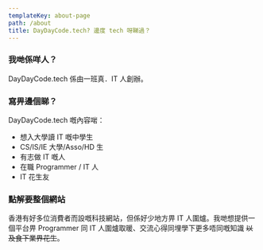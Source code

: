 ```yaml
---
templateKey: about-page
path: /about
title: DayDayCode.tech? 邊度 tech 呀睇過？
---
```

### 我哋係咩人？

DayDayCode.tech 係由一班真．IT 人創辦。

### 寫畀邊個睇？

DayDayCode.tech 嘅內容啱：

* 想入大學讀 IT 嘅中學生
* CS/IS/IE 大學/Asso/HD 生
* 有志做 IT 嘅人
* 在職 Programmer / IT 人
* IT 花生友

### 點解要整個網站

香港有好多位消費者而設嘅科技網站，但係好少地方畀 IT 人圍爐。我哋想提供一個平台畀 Programmer 同 IT 人圍爐取暖、交流心得同埋學下更多唔同嘅知識 ~~以及食下業界花生~~。